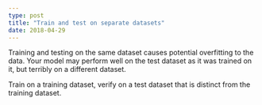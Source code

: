```yaml
---
type: post
title: "Train and test on separate datasets"
date: 2018-04-29
---
```


Training and testing on the same dataset causes potential overfitting to the data.
Your model may perform well on the test dataset as it was trained on it,
but terribly on a different dataset.

Train on a training dataset,
verify on a test dataset that is distinct from the training dataset.

